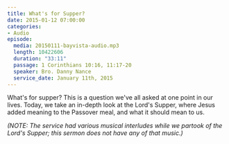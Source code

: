 ```yaml
---
title: What's for Supper?
date: 2015-01-12 07:00:00
categories:
- Audio
episode:
  media: 20150111-bayvista-audio.mp3
  length: 10422606
  duration: "33:11"
  passage: 1 Corinthians 10:16, 11:17-20
  speaker: Bro. Danny Nance
  service_date: January 11th, 2015
---
```

What's for supper? This is a question we've all asked at one point in our lives. Today, we take an in-depth look at the Lord's Supper, where Jesus added meaning to the Passover meal, and what it should mean to us.

_(NOTE: The service had various musical interludes while we partook of the Lord's Supper; this sermon does not have any of that music.)_